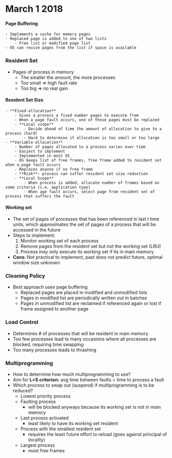 # March 1 2018
#### Page Buffering
    - Implements a cache for memory pages
    - Replaced page is added to one of two lists
        - Free list or modified page list
    - OS can revive pages from the list if space is available

### Resident Set
- Pages of process in memory
    - The smaller the amount, the more processes
    - Too small => high fault rate
    - Too big => no real gain

#### Resident Set Size
    - **Fixed-allocation**
        - Gives a process a fixed number pages to execute from
        - When a page fault occurs, one of those pages must be replaced
        - **Local scope**
            - Decide ahead of time the amount of allocation to give to a process (hard)
            - Hard to determine if allocation is too small or too large
    - **Variable-allocation**
        - Number of pages allocated to a process varies over time
        - Easiest to implement
        - Implemented in most OS
        - OS keeps list of free frames, free frame added to resident set when a page fault occurs
        - Replaces anyone if no free frame
        - **Risk**: process can suffer resident set size reduction
        - **Local Scope**
            - When process is added, allocate number of frames based on some criteria (i.e. application type)
            - When age fault occurs, select page from resident set of process that suffers the fault
            
#### Working set 
- The set of pages of processes that has been referenced in last _t_ time units, which approximates the set of pages of a process that will be accessed in the future
- Steps to implement:
    1. Monitor working set of each process
    2. Remove pages from the resident set but not the working set (LRU)
    3. Process may only execute its working set if its in main memory
- **Cons**: Not practical to implement, past does not predict future, optimal window size unknown

### Cleaning Policy
- Best approach uses page buffering
    - Replaced pages are placed in modified and unmodified lists
    - Pages in modified list are periodically written out in batches
    - Pages in unmodified list are reclaimed if referenced again or lost if frame assigned to another page

### Load Control
- Determines # of processes that will be resident in main memory
- Too few processes lead to many occasions where all processes are blocked, requiring time swapping
- Too many processes leads to thrashing

### Multiprogramming
- How to determine how much multiprogramming to use?
- Aim for **L=S criterion:** avg time between faults = time to process a fault
- Which process to swap out (suspend) if multiprogramming is to be reduced?
    - Lowest priority process
    - Faulting process
        - will be blocked anyways because its working set is not in main memory
    - Last process activated
        - least likely to have its working set resident
    - Process with the smallest resident set
        - requires the least future effort to reload (goes against principal of locality)
    - Largest process
        - most free frames